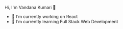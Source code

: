 Hi, I'm Vandana Kumari 👋
- 🔭 I’m currently working on React
- 🌱 I’m currently learning Full Stack Web Development
